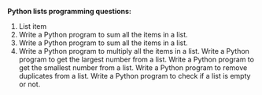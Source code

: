 **Python lists programming questions:**

 1. List item
 2. Write a Python program to sum all the items in a list.
 3. Write a Python program to sum all the items in a list.
 4. Write a Python program to multiply all the items in a list.
           Write a Python program to get the largest number from a list.
           Write a Python program to get the smallest number from a list.
           Write a Python program to remove duplicates from a list.
           Write a Python program to check if a list is empty or not.

<!--stackedit_data:
eyJoaXN0b3J5IjpbMjU3NjE0NzAsLTE4NDExNjA4NzMsLTEzNT
g2MTI2MThdfQ==
-->